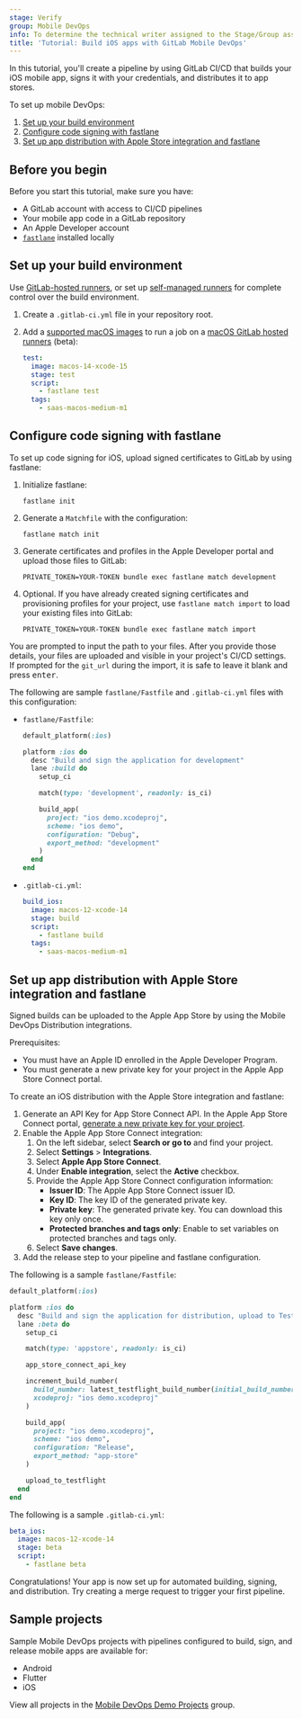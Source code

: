 ```yaml
---
stage: Verify
group: Mobile DevOps
info: To determine the technical writer assigned to the Stage/Group associated with this page, see https://handbook.gitlab.com/handbook/product/ux/technical-writing/#assignments
title: 'Tutorial: Build iOS apps with GitLab Mobile DevOps'
---
```


In this tutorial, you'll create a pipeline by using GitLab CI/CD that builds your iOS mobile app,
signs it with your credentials, and distributes it to app stores.

To set up mobile DevOps:

1. [Set up your build environment](#set-up-your-build-environment)
1. [Configure code signing with fastlane](#configure-code-signing-with-fastlane)
1. [Set up app distribution with Apple Store integration and fastlane](#set-up-app-distribution-with-apple-store-integration-and-fastlane)

## Before you begin

Before you start this tutorial, make sure you have:

- A GitLab account with access to CI/CD pipelines
- Your mobile app code in a GitLab repository
- An Apple Developer account
- [`fastlane`](https://fastlane.tools) installed locally

## Set up your build environment

Use [GitLab-hosted runners](../runners/_index.md),
or set up [self-managed runners](https://docs.gitlab.com/runner/#use-self-managed-runners)
for complete control over the build environment.

1. Create a `.gitlab-ci.yml` file in your repository root.
1. Add a [supported macOS images](../runners/hosted_runners/macos.md#supported-macos-images) to run a job on a [macOS GitLab hosted runners](../runners/hosted_runners/macos.md) (beta):

   ```yaml
   test:
     image: macos-14-xcode-15
     stage: test
     script:
       - fastlane test
     tags:
       - saas-macos-medium-m1
   ```

## Configure code signing with fastlane

To set up code signing for iOS, upload signed certificates to GitLab by using fastlane:

1. Initialize fastlane:

   ```shell
   fastlane init
   ```

1. Generate a `Matchfile` with the configuration:

   ```shell
   fastlane match init
   ```

1. Generate certificates and profiles in the Apple Developer portal and upload those files to GitLab:

   ```shell
   PRIVATE_TOKEN=YOUR-TOKEN bundle exec fastlane match development
   ```

1. Optional. If you have already created signing certificates and provisioning profiles for your project, use `fastlane match import` to load your existing files into GitLab:

   ```shell
   PRIVATE_TOKEN=YOUR-TOKEN bundle exec fastlane match import
   ```

You are prompted to input the path to your files. After you provide those details, your files are uploaded and visible in your project's CI/CD settings.
If prompted for the `git_url` during the import, it is safe to leave it blank and press <kbd>enter</kbd>.

The following are sample `fastlane/Fastfile` and `.gitlab-ci.yml` files with this configuration:

- `fastlane/Fastfile`:

  ```ruby
  default_platform(:ios)

  platform :ios do
    desc "Build and sign the application for development"
    lane :build do
      setup_ci

      match(type: 'development', readonly: is_ci)

      build_app(
        project: "ios demo.xcodeproj",
        scheme: "ios demo",
        configuration: "Debug",
        export_method: "development"
      )
    end
  end
  ```

- `.gitlab-ci.yml`:

  ```yaml
  build_ios:
    image: macos-12-xcode-14
    stage: build
    script:
      - fastlane build
    tags:
      - saas-macos-medium-m1
  ```

## Set up app distribution with Apple Store integration and fastlane

Signed builds can be uploaded to the Apple App Store by using the Mobile DevOps Distribution integrations.

Prerequisites:

- You must have an Apple ID enrolled in the Apple Developer Program.
- You must generate a new private key for your project in the Apple App Store Connect portal.

To create an iOS distribution with the Apple Store integration and fastlane:

1. Generate an API Key for App Store Connect API. In the Apple App Store Connect portal, [generate a new private key for your project](https://developer.apple.com/documentation/appstoreconnectapi/creating_api_keys_for_app_store_connect_api).
1. Enable the Apple App Store Connect integration:
   1. On the left sidebar, select **Search or go to** and find your project.
   1. Select **Settings** > **Integrations**.
   1. Select **Apple App Store Connect**.
   1. Under **Enable integration**, select the **Active** checkbox.
   1. Provide the Apple App Store Connect configuration information:
      - **Issuer ID**: The Apple App Store Connect issuer ID.
      - **Key ID**: The key ID of the generated private key.
      - **Private key**: The generated private key. You can download this key only once.
      - **Protected branches and tags only**: Enable to set variables on protected branches and tags only.
   1. Select **Save changes**.
1. Add the release step to your pipeline and fastlane configuration.

The following is a sample `fastlane/Fastfile`:

```ruby
default_platform(:ios)

platform :ios do
  desc "Build and sign the application for distribution, upload to TestFlight"
  lane :beta do
    setup_ci

    match(type: 'appstore', readonly: is_ci)

    app_store_connect_api_key

    increment_build_number(
      build_number: latest_testflight_build_number(initial_build_number: 1) + 1,
      xcodeproj: "ios demo.xcodeproj"
    )

    build_app(
      project: "ios demo.xcodeproj",
      scheme: "ios demo",
      configuration: "Release",
      export_method: "app-store"
    )

    upload_to_testflight
  end
end
```

The following is a sample `.gitlab-ci.yml`:

```yaml
beta_ios:
  image: macos-12-xcode-14
  stage: beta
  script:
    - fastlane beta
```

Congratulations! Your app is now set up for automated building, signing, and distribution. Try creating
a merge request to trigger your first pipeline.

## Sample projects

Sample Mobile DevOps projects with pipelines configured to build, sign, and release mobile apps are available for:

- Android
- Flutter
- iOS

View all projects in the [Mobile DevOps Demo Projects](https://gitlab.com/gitlab-org/incubation-engineering/mobile-devops/demo-projects/) group.
